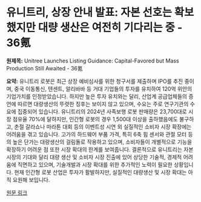 # 유니트리, 상장 안내 발표: 자본 선호는 확보했지만 대량 생산은 여전히 기다리는 중 - 36氪

**원제목:** Unitree Launches Listing Guidance: Capital-Favored but Mass Production Still Awaited - 36氪

**요약:** 유니트리 로봇은 최근 상장 예비심사를 위한 청구서를 제출하며 IPO를 추진 중이며, 중국 이동통신, 텐센트, 알리바바 등 거대 기업들의 투자를 유치하여 120억 위안의 기업가치를 인정받았습니다.  하지만 높은 투자 유치와는 달리,  산업계 공급업체들의 증언에 따르면 대량생산의 뚜렷한 징후는 보이지 않고 있으며, 수요는 주로 연구기관의 수요에 집중되어 있습니다. 유니트리의 2024년 사족보행 로봇 판매량은 23,700대로 시장 점유율 70%에 달하지만,  인간형 로봇의 경우 1,500대 이상을 출하했음에도 불구하고,  춘절 갈라쇼나 마라톤 대회 등의 이벤트성 시연 외 실질적인 소비자 시장 확장에는 어려움을 겪고 있습니다. 고가의 하드웨어 부품 가격, 특히 6축 힘 센서와 관절 모터 등의 높은 단가는 대량생산의 걸림돌로 작용하고 있으며,  소비자들이 개별적으로 기능을 확장하기 어려운 점 또한 시장 확대의 한계를 보여줍니다.  결론적으로 유니트리는 자본 시장의 기대와 달리 대량 생산 및 소비자 시장 진출에 있어 상당한 기술적, 경제적 어려움에 직면하고 있으며,  기술개발과 시장 확대를 위한 추가적인 노력이 필요한 상황입니다.  현재 인간형 로봇 산업은 투자가 활발하지만,  실질적인 대량생산 및 시장 확대는 아직 요원해 보입니다.

[원문 링크](https://eu.36kr.com/en/p/3391427190900869)
